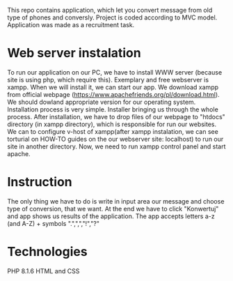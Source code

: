 This repo contains application, which let you convert message from old type of phones and conversly. Project is coded according to MVC model. Application was made as a recruitment task.

# Web server instalation
To run our application on our PC, we have to install WWW server (because site is using php, which require this). Exemplary and free webserver is xampp. When we will install it, we can start our app. We download xampp from official webpage (https://www.apachefriends.org/pl/download.html). We should dowland appropriate version for our operating system. Installation process is very simple. Installer bringing us through the whole process. After installation, we have to drop files of our webpage to "htdocs" directory (in xampp directory), which is responsible for run our websites. We can to configure v-host of xampp(after xampp instalation, we can see torturial on HOW-TO guides on the our webserver site: localhost) to run our site in another directory. Now, we need to run xampp control panel and start apache.

# Instruction
The only thing we have to do is write in input area our message and choose type of conversion, that we want. At the end we have to click "Konwertuj" and app shows us results of the application. The app accepts letters a-z (and A-Z) + symbols ".",",","!","?"

# Technologies
PHP 8.1.6
HTML and CSS
